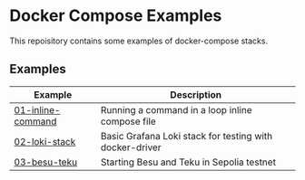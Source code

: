 # Docker Compose Examples

This repoisitory contains some examples of docker-compose stacks.

## Examples

| Example                                   | Description                                                               |
|-------------------------------------------|---------------------------------------------------------------------------|
| [01-inline-command](./01-inline-command/) | Running a command in a loop inline compose file                           |
| [02-loki-stack](./02-loki-stack/)         | Basic Grafana Loki stack for testing with docker-driver                   |
| [03-besu-teku](./03-besu-teku/)           | Starting Besu and Teku in Sepolia testnet                                 |